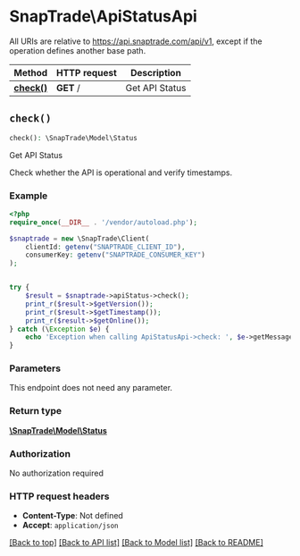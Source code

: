 # SnapTrade\ApiStatusApi

All URIs are relative to https://api.snaptrade.com/api/v1, except if the operation defines another base path.

| Method | HTTP request | Description |
| ------------- | ------------- | ------------- |
| [**check()**](ApiStatusApi.md#check) | **GET** / | Get API Status |


## `check()`

```php
check(): \SnapTrade\Model\Status
```

Get API Status

Check whether the API is operational and verify timestamps.

### Example

```php
<?php
require_once(__DIR__ . '/vendor/autoload.php');

$snaptrade = new \SnapTrade\Client(
    clientId: getenv("SNAPTRADE_CLIENT_ID"),
    consumerKey: getenv("SNAPTRADE_CONSUMER_KEY")
);


try {
    $result = $snaptrade->apiStatus->check();
    print_r($result->$getVersion());
    print_r($result->$getTimestamp());
    print_r($result->$getOnline());
} catch (\Exception $e) {
    echo 'Exception when calling ApiStatusApi->check: ', $e->getMessage(), PHP_EOL;
}
```

### Parameters

This endpoint does not need any parameter.

### Return type

[**\SnapTrade\Model\Status**](../Model/Status.md)

### Authorization

No authorization required

### HTTP request headers

- **Content-Type**: Not defined
- **Accept**: `application/json`

[[Back to top]](#) [[Back to API list]](../../README.md#endpoints)
[[Back to Model list]](../../README.md#models)
[[Back to README]](../../README.md)

